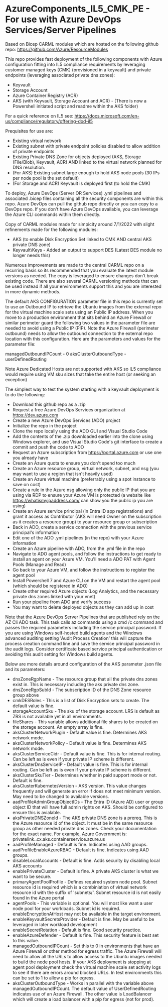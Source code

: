 # AzureComponents_IL5_CMK_PE - For use with Azure DevOps Services/Server Pipelines

Based on Bicep CARML modules which are hosted on the following github repo: https://github.com/Azure/ResourceModules

This repo provides fast deployment of the following components with Azure configuration fitting into IL5 compliance requirements by leveraging customer managed keys (CMK) (provisioned in a keyvault) and private endpoints (leveraging associated private dns zones):

- Keyvault
- Storage Account
- Azure Container Registry (ACR)
- AKS (with Keyvault, Storage Account and ACR) - (There is now a Powershell initiated script and readme within the AKS folder)

For a quick reference on IL5 see: https://docs.microsoft.com/en-us/compliance/regulatory/offering-dod-il5

Prequisites for use are:
- Existing virtual network
- Existing subnet with private endpoint policies disabled to allow addition of private endpoints
- Existing Private DNS Zone for objects deployed (AKS, Storage (File/Blob), Keyvault, ACR) AND linked to the virtual network planned for DNS resolution.
- (For AKS) Existing subnet large enough to hold AKS node pools (30 IPs per node pool is the set default)
- (For Storage and ACR) Keyvault is deployed first (to hold the CMK)

To deploy, Azure DevOps (Server OR Services) .yml pipelines and associated .bicep files containing all the security components are within this repo. Azure DevOps can pull the github repo directly or you can copy to a DevOps repo. If you don't have Azure DevOps available, you can leverage the Azure CLI commands within them directly. 

Copy of CARML modules made for simpicity around 7/1/2022 with slight refinements made for the following modules:

- AKS (to enable Disk Encryption Set linked to CMK AND central AKS private DNS zone)
- Keyvault\Keys - Added an output to support DES (Latest DES module no longer needs this)

Numerous improvements are made to the central CARML repo on a recurring basis so its recommended that you evaluate the latest module versions as needed. The copy is leveraged to ensure changes don't break existing code. There are also several CARML versioning methods that can be used instead if all your environments support this and you are interested in more dynamic methods.

The default AKS CONFIGURATION parameter file in this repo is currently set to use an Outbound IP to retrieve the Ubuntu images from the external repo for the virtual machine scale sets using an Public IP address. When you move to a production environment that sits behind an Azure Firewall or similar perimeter guard the following two values in the parameter file are needed to avoid using a Public IP (PIP). Note the Azure Firewall (perimeter outbound) needs to allow the outbound connection to the external repo location with this configuration. Here are the parameters and values for the parameter file:

managedOutboundIPCount - 0
aksClusterOutboundType - userDefinedRouting

Note Azure Dedicated Hosts are not supported with AKS so IL5 compliance would require using VM sku sizes that take the entire host (or seeking an exception)

The simplest way to test the system starting with a keyvault deployment is to do the following:

- Download this github repo as a .zip
- Request a free Azure DevOps Services organization at https://dev.azure.com
- Create a new Azure DevOps Services (ADO) project
- Initialize the repo in the project
- Clone the repo locally using the ADO GUI and Visual Studio Code
- Add the contents of the .zip downloaded earlier into the clone using Windows explorer, and use Visual Studio Code's git interface to create a commit and push the code to ADO
- Request an Azure subscription from https://portal.azure.com or use one you already have
- Create an Azure quota to ensure you don't spend too much
- Create an Azure resource group, virtual network, subnet, and nsg (you may want to use a region that isn't heavily used)
- Create an Azure virtual machine (preferrably using a spot instance to save on cost)
- Create a rule in the Azure nsg allowing only the public IP that you are using via RDP to ensure your Azure VM is protected (a website like https://whatismyipaddress.com/ can show you the public ip you are using)
- Create an Azure service principal (in Entra ID app registrations) and grant it access as Contributor (AKS will need Owner on the subscription as it creates a resource group) to your resource group or subscription
- Back in ADO, create a service connection with the previous service principal's information
- Edit one of the ADO .yml pipelines (in the repo) with your Azure information
- Create an Azure pipeline with ADO, from the .yml file in the repo
- Navigate to ADO agent pools, and follow the instructions to get ready to install an agent on your Azure VM. You'll need a ADO PAT with Agent Pools (Manage and Read)
- Go back to your Azure VM, and follow the instructions to register the agent pool
- Install Powershell 7 and Azure CLI on the VM and restart the agent pool (which should be registered in ADO)
- Create other required Azure objects (Log Analytics, and the necessary private dns zones linked with your vnet)
- Run your pipeline from ADO and verify success
- You may want to delete deployed objects as they can add up in cost

Note that the Azure DevOps Server Pipelines that are published rely on the AZ Cli ADO task. This task calls az commands using a cmd /c command and passes the required parameters including the service principal password. If you are using Windows self-hosted build agents and the Windows advanced auditing setting 'Audit Process Creation' this will capture the process creation command line and save the service principal password in the audit logs. Consider certificate based service principal authentication or avoiding this audit setting for Windows build agents. 

Below are more details around configuration of the AKS parameter .json file and its parameters:

- dnsZoneRgpName - The resource group that all the private dns zones exist in. This is necessary including the aks private dns zone.
- dnsZoneRgpSubId - The subscription ID of the DNS Zone resource group above
- cmkDESRoles - This is a list of Disk Encryption sets to create. The default value is fine.
- storageAccountSku - The sku of the storage account. LRS is default as ZRS is not available yet in all environments.
- fileShares - This variable allows additional file shares to be created on the storage account. An empty array is fine.
- aksClusterNetworkPlugin - Default value is fine. Determines AKS network mode.
- aksClusterNetworkPolicy - Default value is fine. Determines AKS network mode.
- aksClusterServiceCidr - Default value is fine. This is for internal routing. Can be left as is even if your private IP scheme is different.
- aksClusterDnsServiceIP - Default value is fine. This is for internal routing. Can be left as is even if your private IP scheme is different.
- aksClusterSkuTier - Determines whether in paid support mode or not. Default is fine.
- aksClusterKubernetesVersion - AKS version. This value changes frequently and will generate an error if does not meet minimum version. May need to be changed to available versions.
- aadProfileAdminGroupObjectIDs - The Entra ID (Azure AD) user or group object ID that will have full admin rights on AKS. Should be configured to ensure this is avialable.
- aksPrivateDNSZoneId - The AKS private DNS zone is a prereq. This is the Azure resource id of the object. It must be in the same resource group as other needed private dns zones. Check your documentation for the exact name. For example, Azure Government is: privatelink.<region>.cx.aks.containerservice.azure.us
- aadProfileManaged - Default is fine. Indicates using AAD groups.
- aadProfileEnableAzureRBAC - Default is fine. Indicates using AAD groups.
- disableLocalAccounts - Default is fine. Adds security by disabling local AKS accounts 
- enablePrivateCluster - Default is fine. A private AKS cluster is what we want to be secure.
- primaryAgentPoolProfile - Defines required system node pool. Subnet resource id is required which is a combiniation of virtual network resource id with the suffix of 'subnets/<name of subnet>'. Subnet resource id is not easily found in the Azure portal
- agentPools - This variable is optional. You will most like want a user node pool for your workloads. Subnet id is required. enableEncryptionAtHost may not be available in the target environment.
- enableKeyvaultSecretsProvider - Default is fine. May be useful to be leveraged in later workload development
- enableSecretRotation - Default is fine. Good security practice.
- enableAzureDefender - Default is fine. This security feature is best set to this value.
- managedOutboundIPCount - Set this to 0 in environments that have an Azure Firewall or other method for egress traffic. The Azure Firewall will need to allow all the URLs to allow access to the Ubuntu images needed to build the node pool hosts. If your AKS deployment is stopping at agent pool deployment check the virtual machine scale set activity logs to see if there are errors around blocked URLs. In test environments this can be set to 1 to allow a pip for egress.
- aksClusterOutboundType - Works in parallel with the variable above managedOutboundIPCount. The default value of UserDefinedRouting indicates use of an Azure Firewall. The other value is LoadBalancer which will create a load balancer with a pip for egress (not for prod).


